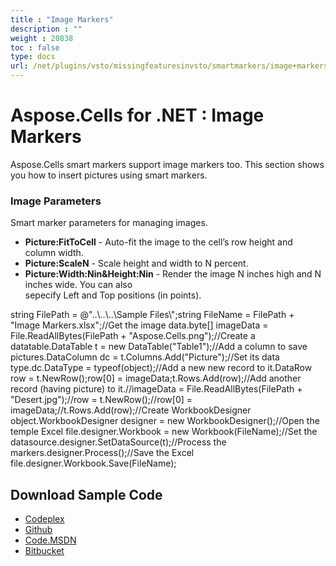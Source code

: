 ```yaml
---
title : "Image Markers" 
description : "" 
weight : 20838 
toc : false
type: docs
url: /net/plugins/vsto/missingfeaturesinvsto/smartmarkers/image+markers/
---
```


# Aspose.Cells for .NET : Image Markers


Aspose.Cells smart markers support image markers too. This section shows you how to insert pictures using smart markers.

### Image Parameters

Smart marker parameters for managing images.

*   **Picture:FitToCell** - Auto-fit the image to the cell’s row height and column width.
*   **Picture:ScaleN** - Scale height and width to N percent.
*   **Picture:Width:Nin&Height:Nin** - Render the image N inches high and N inches wide. You can also  
    sepecify Left and Top positions (in points).

string FilePath = @"..\\..\\..\\Sample Files\\";string FileName = FilePath + "Image Markers.xlsx";//Get the image data.byte\[\] imageData = File.ReadAllBytes(FilePath + "Aspose.Cells.png");//Create a datatable.DataTable t = new DataTable("Table1");//Add a column to save pictures.DataColumn dc = t.Columns.Add("Picture");//Set its data type.dc.DataType = typeof(object);//Add a new new record to it.DataRow row = t.NewRow();row\[0\] = imageData;t.Rows.Add(row);//Add another record (having picture) to it.//imageData = File.ReadAllBytes(FilePath + "Desert.jpg");//row = t.NewRow();//row\[0\] = imageData;//t.Rows.Add(row);//Create WorkbookDesigner object.WorkbookDesigner designer = new WorkbookDesigner();//Open the temple Excel file.designer.Workbook = new Workbook(FileName);//Set the datasource.designer.SetDataSource(t);//Process the markers.designer.Process();//Save the Excel file.designer.Workbook.Save(FileName);

## Download Sample Code

*   [Codeplex](https://asposecellsopenxml.codeplex.com/releases/view/619160)
*   [Github](https://github.com/aspose-cells/Aspose.Cells-for-.NET/releases/tag/MissingFeaturesOpenXMLExcelv1.1)
*   [Code.MSDN](https://code.msdn.microsoft.com/AsposeCells-Features-8fba7c3c)
*   [Bitbucket](https://bitbucket.org/asposemarketplace/aspose-for-openxml/downloads/Image%20Markers%20%28Aspose.Cells%29.zip)

